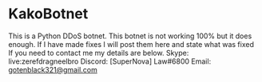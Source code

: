 # KakoBotnet
This is a Python DDoS botnet. This botnet is not working 100% but it does enough. If I have made fixes I will post them here and state what was fixed
If you need to contact me my details are below.
Skype: live:zerefdragneelbro
Discord: [SuperNova] Law#6800
Email: gotenblack321@gmail.com
